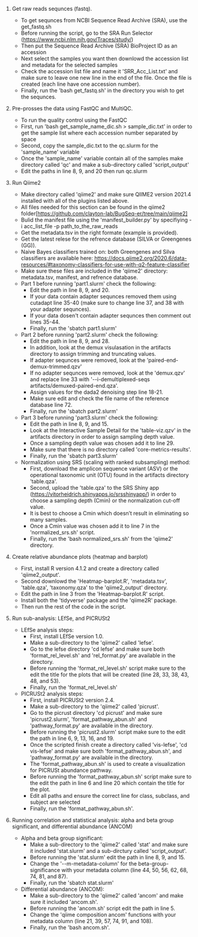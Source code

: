 1. Get raw reads sequnces (fastq).
    - To get sequnces from NCBI Sequence Read Archive (SRA), use the get_fastq.sh
    - Before running the script, go to the SRA Run Selector (https://www.ncbi.nlm.nih.gov/Traces/study/)
    - Then put the Sequence Read Archive (SRA) BioProject ID as an accession
    - Next select the samples you want then downlowd the accession list and metadata for the selected samples
    - Check the accession list file and name it 'SRR_Acc_List.txt' and make sure to leave one new line in the end of the file. Once the file is created (each line have one accession number).
    - Finally, run the 'bash get_fastq.sh' in the directory you wish to get the sequnces.

2. Pre-prosses the data using FastQC and MultiQC.
    - To run the quality control using the FastQC 
    - First, run 'bash get_sample_name_dic.sh > sample_dic.txt' in order to get the sample list where each accession number separated by space
    - Second, copy the sample_dic.txt to the qc.slurm for the 'sample_name' variable 
    - Once the 'sample_name' variable contain all of the samples make directory called 'qc' and make a sub-directory called 'script_output'
    - Edit the paths in line 8, 9, and 20 then run qc.slurm

3. Run Qiime2 
    - Make directory called 'qiime2' and make sure QIIME2 version 2021.4 installed with all of the plugins listed above.
    - All files needed for this section can be found in the qiime2 folder[https://github.com/clayton-lab/BugSeq-er/tree/main/qiime2] 
    - Bulid the manifest file using the 'manifest_builder.py' by specifiying -i acc_list_file -p path_to_the_raw_reads
    - Get the metadata.tsv in the right formate (example is provided).
    - Get the latest relese for the refrence database (SILVA or Greengenes (GG)). 
    - Naive Bayes classifiers trained on: both Greengenes and Silva classifiers are available here: https://docs.qiime2.org/2020.6/data-resources/#taxonomy-classifiers-for-use-with-q2-feature-classifier 
    - Make sure these files are included in the 'qiime2' directory: metadata.tsv, manifest, and refrence database.
    - Part 1 before running 'part1.slurm' check the following: 
        * Edit the path in line 8, 9, and 20.
        * If your data contain adapter sequnces removed them using cutadapt line 35-40 (make sure to change line 37, and 38 with your adapter sequnces).
        * If your data dosen't contain adapter sequnces then comment out lines 35-44.
        * Finally, run the 'sbatch part1.slurm'
    - Part 2 before running 'part2.slurm' check the following: 
        * Edit the path in line 8, 9, and 28.
        * In addition, look at the demux visulasation in the artifacts directory to assign trimming and truncating values.
        * If adapter sequnces were removed, look at the 'paired-end-demux-trimmed.qzv'
        * If no adapter sequnces were removed, look at the 'demux.qzv' and replace line 33 with '--i-demultiplexed-seqs artifacts/demuxed-paired-end.qza'.
        * Assign values for the dada2 denoising step line 18-21.
        * Make sure edit and check the file name of the reference database line 72.
        * Finally, run the 'sbatch part2.slurm'
    - Part 3 before running 'part3.slurm' check the following: 
        * Edit the path in line 8, 9, and 15.
        * Look at the Interactive Sample Detail for the 'table-viz.qzv' in the artifacts directory in order to assign sampling depth value.
        * Once a sampling depth value was chosen add it to line 29.
        * Make sure that there is no directory called 'core-metrics-results'.
        * Finally, run the 'sbatch part3.slurm'
    - Normalization using SRS (scaling with ranked subsampling) method:
        * First, download the amplicon sequence variant (ASV) or the operational taxonomic unit (OTU) found in the artifacts directory 'table.qza'. 
        * Second, upload the 'table.qza' to the SRS Shiny app (https://vitorheidrich.shinyapps.io/srsshinyapp/) in order to choose a sampling depth (Cmin) or the normalization cut-off value.
        * It is best to choose a Cmin which doesn’t result in eliminating so many samples.
        * Once a Cmin value was chosen add it to line 7 in the 'normalized_srs.sh' script.
        * Finally, run the 'bash normalized_srs.sh' from the 'qiime2' directory.

4. Create relative abundance plots (heatmap and barplot)
    - First, install R version 4.1.2 and create a directory called 'qiime2_output'.
    - Second downlowd the 'Heatmap-barplot.R', 'metadata.tsv', 'table.qza', 'taxonomy.qza' to the 'qiime2_output' directory.
    - Edit the path in line 3 from the 'Heatmap-barplot.R' script.
    - Install both the 'tidyverse' package and the 'qiime2R' package.
    - Then run the rest of the code in the script.

5. Run sub-analysis: LEfSe, and PICRUSt2
    - LEfSe analysis steps:
        * First, install LEfSe version 1.0.
        * Make a sub-directory to the 'qiime2' called 'lefse'.
        * Go to the lefse directory 'cd lefse' and make sure both 'format_rel_level.sh' and 'rel_format.py' are available in the directory.
        * Before running the 'format_rel_level.sh' script make sure to the edit the title for the plots that will be created (line 28, 33, 38, 43, 48, and 53).
        * Finally, run the 'format_rel_level.sh'
    - PICRUSt2 analysis steps:
        * First, install PICRUSt2 version 2.4.
        * Make a sub-directory to the 'qiime2' called 'picrust'.
        * Go to the picrust directory 'cd picrust' and make sure 'picrust2.slurm', 'format_pathway_abun.sh' and 'pathway_format.py' are available in the directory.
        * Before running the 'picrust2.slurm' script make sure to the edit the path in line 6, 9, 13, 16, and 19.
        * Once the scripted finish create a directory called 'vis-lefse', 'cd vis-lefse' and make sure both 'format_pathway_abun.sh', and 'pathway_format.py' are available in the directory.
        * The 'format_pathway_abun.sh' is used to create a visualization for PICRUSt abundance pathway.
        * Before running the 'format_pathway_abun.sh' script make sure to the edit the path in line 6 and line 20 which contain the title for the plot.
        * Edit all paths and ensure the correct line for class, subclass, and subject are selected
        * Finally, run the 'format_pathway_abun.sh'.
        
6. Running correlation and statistical analysis: alpha and beta group significant, and differential abundance (ANCOM)
    - Alpha and beta group significant:
        * Make a sub-directory to the 'qiime2' called 'stat' and make sure it included 'stat.slurm' and a sub-dirctury called 'script_output'.
        * Before running the 'stat.slurm' edit the path in line 8, 9, and 15.
        * Change the '--m-metadata-column' for the beta-group-significance with your metadata column (line 44, 50, 56, 62, 68, 74, 81, and 87).
        * Finally, run the 'sbatch stat.slurm'
    - Differential abundance (ANCOM):
        * Make a sub-directory to the 'qiime2' called 'ancom' and make sure it included 'ancom.sh'.
        * Before running the 'ancom.sh' script edit the path in line 5.
        * Change the 'qiime composition ancom' functions with your metadata column (line 21, 39, 57, 74, 91, and 108).
        * Finally, run the 'bash ancom.sh'.
